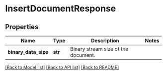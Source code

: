# InsertDocumentResponse

## Properties
Name | Type | Description | Notes
------------ | ------------- | ------------- | -------------
**binary_data_size** | **str** | Binary stream size of the document. | 

[[Back to Model list]](../README.md#documentation-for-models) [[Back to API list]](../README.md#documentation-for-api-endpoints) [[Back to README]](../README.md)

